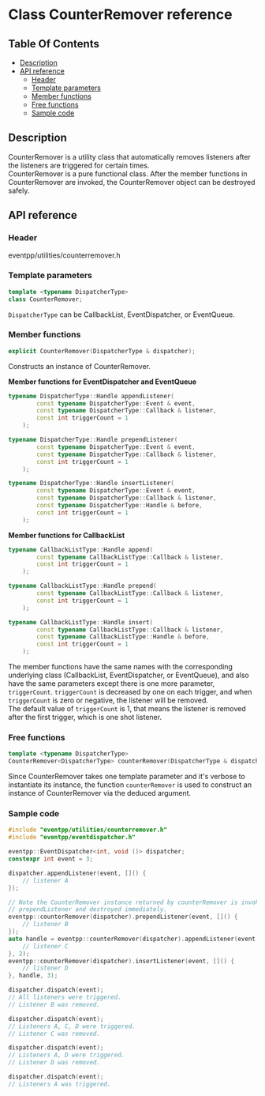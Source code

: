 # Class CounterRemover reference

<!--begintoc-->
## Table Of Contents

* [Description](#a2_1)
* [API reference](#a2_2)
  * [Header](#a3_1)
  * [Template parameters](#a3_2)
  * [Member functions](#a3_3)
  * [Free functions](#a3_4)
  * [Sample code](#a3_5)
<!--endtoc-->

<a id="a2_1"></a>
## Description

CounterRemover is a utility class that automatically removes listeners after the listeners are triggered for certain times.  
CounterRemover is a pure functional class. After the member functions in CounterRemover are invoked, the CounterRemover object can be destroyed safely.  

<a id="a2_2"></a>
## API reference

<a id="a3_1"></a>
### Header

eventpp/utilities/counterremover.h

<a id="a3_2"></a>
### Template parameters

```c++
template <typename DispatcherType>
class CounterRemover;
```

`DispatcherType` can be CallbackList, EventDispatcher, or EventQueue.

<a id="a3_3"></a>
### Member functions

```c++
explicit CounterRemover(DispatcherType & dispatcher);
```

Constructs an instance of CounterRemover.

**Member functions for EventDispatcher and EventQueue**
```c++
typename DispatcherType::Handle appendListener(
		const typename DispatcherType::Event & event,
		const typename DispatcherType::Callback & listener,
		const int triggerCount = 1
	);

typename DispatcherType::Handle prependListener(
		const typename DispatcherType::Event & event,
		const typename DispatcherType::Callback & listener,
		const int triggerCount = 1
	);

typename DispatcherType::Handle insertListener(
		const typename DispatcherType::Event & event,
		const typename DispatcherType::Callback & listener,
		const typename DispatcherType::Handle & before,
		const int triggerCount = 1
	);
```

**Member functions for CallbackList**
```c++
typename CallbackListType::Handle append(
		const typename CallbackListType::Callback & listener,
		const int triggerCount = 1
	);

typename CallbackListType::Handle prepend(
		const typename CallbackListType::Callback & listener,
		const int triggerCount = 1
	);

typename CallbackListType::Handle insert(
		const typename CallbackListType::Callback & listener,
		const typename CallbackListType::Handle & before,
		const int triggerCount = 1
	);
```

The member functions have the same names with the corresponding underlying class (CallbackList, EventDispatcher, or EventQueue), and also have the same parameters except there is one more parameter, `triggerCount`. `triggerCount` is decreased by one on each trigger, and when `triggerCount` is zero or negative, the listener will be removed.  
The default value of `triggerCount` is 1, that means the listener is removed after the first trigger, which is one shot listener.

<a id="a3_4"></a>
### Free functions

```c++
template <typename DispatcherType>
CounterRemover<DispatcherType> counterRemover(DispatcherType & dispatcher);
```

Since CounterRemover takes one template parameter and it's verbose to instantiate its instance, the function `counterRemover` is used to construct an instance of CounterRemover via the deduced argument.

<a id="a3_5"></a>
### Sample code

```c++
#include "eventpp/utilities/counterremover.h"
#include "eventpp/eventdispatcher.h"

eventpp::EventDispatcher<int, void ()> dispatcher;
constexpr int event = 3;

dispatcher.appendListener(event, []() {
	// listener A
});

// Note the CounterRemover instance returned by counterRemover is invoked
// prependListener and destroyed immediately.
eventpp::counterRemover(dispatcher).prependListener(event, []() {
	// listener B
});
auto handle = eventpp::counterRemover(dispatcher).appendListener(event, []() {
	// listener C
}, 2);
eventpp::counterRemover(dispatcher).insertListener(event, []() {
	// listener D
}, handle, 3);

dispatcher.dispatch(event);
// All listeners were triggered.
// Listener B was removed.

dispatcher.dispatch(event);
// Listeners A, C, D were triggered.
// Listener C was removed.

dispatcher.dispatch(event);
// Listeners A, D were triggered.
// Listener D was removed.

dispatcher.dispatch(event);
// Listeners A was triggered.

```
